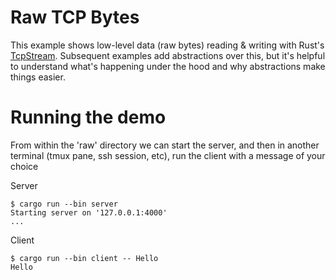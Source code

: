 # Raw TCP Bytes

This example shows low-level data (raw bytes) reading & writing with Rust's [TcpStream](https://doc.rust-lang.org/stable/std/net/struct.TcpStream.html).  Subsequent examples add abstractions over this, but it's helpful to understand what's happening under the hood and why abstractions make things easier.

# Running the demo
From within the 'raw' directory we can start the server, and then in another terminal (tmux pane, ssh session, etc), run the client with a message of your choice

Server
```
$ cargo run --bin server
Starting server on '127.0.0.1:4000'
...
```

Client
```
$ cargo run --bin client -- Hello
Hello
```
